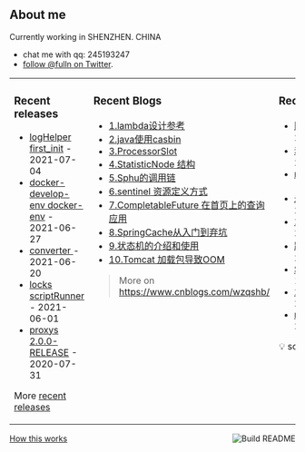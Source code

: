 ## About me

Currently working in SHENZHEN. CHINA 
 - chat me with qq: 245193247
 - [follow @fulln on Twitter](https://twitter.com/fulln16).
<table><tr><td valign="top">
 
 
### Recent releases

<!-- recent_releases starts -->
* [logHelper first_init](https://github.com/fulln/logHelper/releases/tag/1.0.0) - 2021-07-04
* [docker-develop-env docker-env](https://github.com/fulln/docker-develop-env/releases/tag/1.0.0) - 2021-06-27
* [converter ](https://github.com/fulln/converter/releases/tag/1.0.0) - 2021-06-20
* [locks scriptRunner](https://github.com/fulln/locks/releases/tag/scriptRunner) - 2021-06-01
* [proxys 2.0.0-RELEASE](https://github.com/fulln/proxys/releases/tag/2.0.0) - 2020-07-31
<!-- recent_releases ends -->

More [recent releases](https://github.com/fulln/fulln/blob/master/releases.md)

</td><td valign="top">
  
### Recent Blogs

<!-- recent_blogs starts -->
<ul>
<li>
<a href="https://www.cnblogs.com/wzqshb/p/16987548.html">1.lambda设计参考</a>
</li>
<li>
<a href="https://www.cnblogs.com/wzqshb/p/16787675.html">2.java使用casbin</a>
</li>
<li>
<a href="https://www.cnblogs.com/wzqshb/p/16595799.html">3.ProcessorSlot</a>
</li>
<li>
<a href="https://www.cnblogs.com/wzqshb/p/16585826.html">4.StatisticNode 结构</a>
</li>
<li>
<a href="https://www.cnblogs.com/wzqshb/p/16585817.html">5.Sphu的调用链</a>
</li>
<li>
<a href="https://www.cnblogs.com/wzqshb/p/16585811.html">6.sentinel 资源定义方式</a>
</li>
<li>
<a href="https://www.cnblogs.com/wzqshb/p/16529826.html">7.CompletableFuture 在首页上的查询应用</a>
</li>
<li>
<a href="https://www.cnblogs.com/wzqshb/p/16276966.html">8.SpringCache从入门到弃坑</a>
</li>
<li>
<a href="https://www.cnblogs.com/wzqshb/p/15716161.html">9.状态机的介绍和使用</a>
</li>
<li>
<a href="https://www.cnblogs.com/wzqshb/p/15684005.html">10.Tomcat 加载包导致OOM</a>
</li>
</ul>
<!-- recent_blogs ends -->
 
> More on <a>https://www.cnblogs.com/wzqshb/ </a>
 
</td><td valign="top"> 

### Recent TIL
 
<!-- recent_TIL starts -->
* [区间DP](https://github.com/fulln/TIL/blob/master/code/algorithm/%E5%8C%BA%E9%97%B4DP.md) - 2023/4/7 23:23:56
* [动态数据传输](https://github.com/fulln/TIL/blob/master/lib/geektime/%E7%BD%91%E7%BB%9C%E7%BC%96%E7%A8%8B%E5%AE%9E%E6%88%98/%E5%8A%A8%E6%80%81%E6%95%B0%E6%8D%AE%E4%BC%A0%E8%BE%93.md) - 2023/3/14 23:03:52
* [maxSumAfterPartitioning](https://github.com/fulln/TIL/blob/master/leetcode/middle/maxSumAfterPartitioning.md) - 2023/4/19 23:48:10
* [未命名](https://github.com/fulln/TIL/blob/master/newFiles/%E6%9C%AA%E5%91%BD%E5%90%8D.md) - 2023/4/19 23:47:39
* [2023-04-19](https://github.com/fulln/TIL/blob/master/daily/2023-04/2023-04-19.md) - 2023/4/19 23:50:14
* [跳表](https://github.com/fulln/TIL/blob/master/lib/geektime/%E6%95%B0%E6%8D%AE%E7%BB%93%E6%9E%84%E4%B8%8E%E7%AE%97%E6%B3%95/%E8%B7%B3%E8%A1%A8.md) - 2023/4/19 22:21:34
* [Skiplist](https://github.com/fulln/TIL/blob/master/leetcode/hard/Skiplist.MD) - 2023/1/27 12:49:11
* [2023-04-18](https://github.com/fulln/TIL/blob/master/daily/2023-04/2023-04-18.md) - 2023/4/18 22:51:59
* [maxAncestorDiff](https://github.com/fulln/TIL/blob/master/leetcode/middle/maxAncestorDiff.md) - 2023/4/18 22:51:34
<!-- recent_TIL ends -->
 
:bulb: scaryp from [here](https://github.com/fulln/TIL)
 
</td></tr></table>
<a href="https://github.com/fulln/fulln/actions"><img src="https://github.com/fulln/fulln/workflows/Build%20README.md/badge.svg" align="right" alt="Build README"></a> <a href="https://simonwillison.net/2020/Jul/10/self-updating-profile-readme/">How this works</a>
